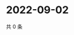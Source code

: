 # 2022-09-02

共 0 条

<!-- BEGIN WEIBO -->
<!-- 最后更新时间 Fri Sep 02 2022 05:15:25 GMT+0800 (China Standard Time) -->

<!-- END WEIBO -->
